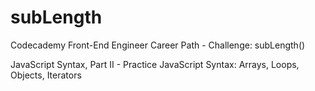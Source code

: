 # subLength
 Codecademy Front-End Engineer Career Path - Challenge: subLength()

 JavaScript Syntax, Part II - Practice JavaScript Syntax: Arrays, Loops, Objects, Iterators